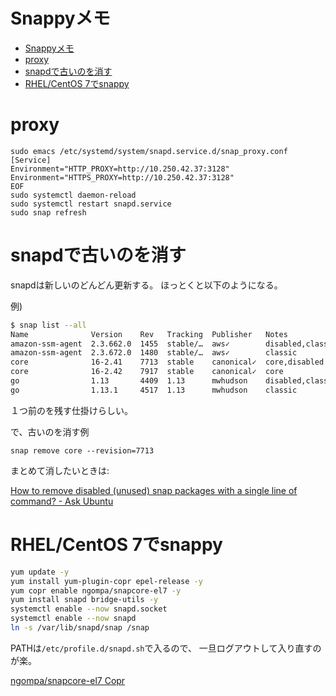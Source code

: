 # Snappyメモ

- [Snappyメモ](#snappy%e3%83%a1%e3%83%a2)
- [proxy](#proxy)
- [snapdで古いのを消す](#snapd%e3%81%a7%e5%8f%a4%e3%81%84%e3%81%ae%e3%82%92%e6%b6%88%e3%81%99)
- [RHEL/CentOS 7でsnappy](#rhelcentos-7%e3%81%a7snappy)

# proxy

```
sudo emacs /etc/systemd/system/snapd.service.d/snap_proxy.conf
[Service]
Environment="HTTP_PROXY=http://10.250.42.37:3128"
Environment="HTTPS_PROXY=http://10.250.42.37:3128"
EOF
sudo systemctl daemon-reload
sudo systemctl restart snapd.service
sudo snap refresh
```

# snapdで古いのを消す

snapdは新しいのどんどん更新する。
ほっとくと以下のようになる。

例)
``` bash
$ snap list --all
Name              Version    Rev   Tracking  Publisher   Notes
amazon-ssm-agent  2.3.662.0  1455  stable/…  aws✓        disabled,classic
amazon-ssm-agent  2.3.672.0  1480  stable/…  aws✓        classic
core              16-2.41    7713  stable    canonical✓  core,disabled
core              16-2.42    7917  stable    canonical✓  core
go                1.13       4409  1.13      mwhudson    disabled,classic
go                1.13.1     4517  1.13      mwhudson    classic
```

１つ前のを残す仕掛けらしい。

で、古いのを消す例
```
snap remove core --revision=7713
```

まとめて消したいときは:

[How to remove disabled (unused) snap packages with a single line of command? - Ask Ubuntu](https://askubuntu.com/questions/1036633/how-to-remove-disabled-unused-snap-packages-with-a-single-line-of-command)


# RHEL/CentOS 7でsnappy

``` bash
yum update -y
yum install yum-plugin-copr epel-release -y
yum copr enable ngompa/snapcore-el7 -y
yum install snapd bridge-utils -y
systemctl enable --now snapd.socket
systemctl enable --now snapd
ln -s /var/lib/snapd/snap /snap
```
PATHは`/etc/profile.d/snapd.sh`で入るので、
一旦ログアウトして入り直すのが楽。

[ngompa/snapcore-el7 Copr](https://copr.fedorainfracloud.org/coprs/ngompa/snapcore-el7/)